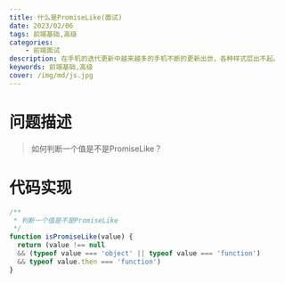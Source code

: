 ```yaml
---
title: 什么是PromiseLike(面试)
date: 2023/02/06
tags: 前端基础,高级
categories: 
    - 前端面试
description: 在手机的迭代更新中越来越多的手机不断的更新出世，各种样式层出不起。
keywords: 前端基础,高级
cover: /img/md/js.jpg
--- 
```


# 问题描述
>如何判断一个值是不是PromiseLike？

# 代码实现
```javascript
/**
 * 判断一个值是不是PromiseLike
 */
function isPromiseLike(value) {
  return (value !== null 
  && (typeof value === 'object' || typeof value === 'function') 
  && typeof value.then === 'function')
}
```
